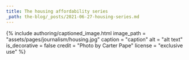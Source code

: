 ```yaml
---
title: The housing affordability series
_path: the-blog/_posts/2021-06-27-housing-series.md
---
```


{% include authoring/captioned_image.html
    image_path = "assets/pages/journalism/housing.jpg"
    caption = "caption"
    alt = "alt text"
    is_decorative = false
    credit = "Photo by Carter Pape"
    license = "exclusive use"
%}
